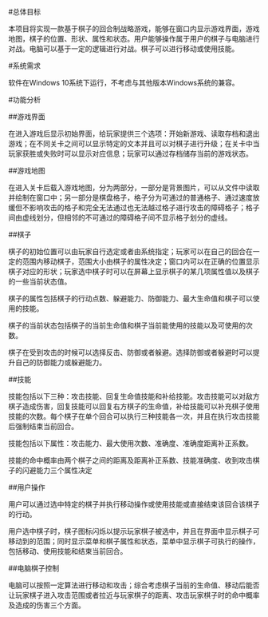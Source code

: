 #总体目标

本项目将实现一款基于棋子的回合制战略游戏，能够在窗口内显示游戏界面，游戏地图，棋子的位置、形状、属性和状态。用户能够操作属于用户的棋子与电脑进行对战。电脑可以基于一定的逻辑进行对战。棋子可以进行移动或使用技能。

#系统需求

软件在Windows 10系统下运行，不考虑与其他版本Windows系统的兼容。

#功能分析

##游戏界面

在进入游戏后显示初始界面，给玩家提供三个选项：开始新游戏、读取存档和退出游戏；在不同关卡之间可以显示特定的文本并且可以对棋子进行升级；在关卡中当玩家获胜或失败时可以显示对应信息；玩家可以通过存档储存当前的游戏状态。

##游戏地图

在进入关卡后载入游戏地图，分为两部分，一部分是背景图片，可以从文件中读取并绘制在窗口中；另一部分是棋盘格子，格子分为可通过的普通格子、通过速度放缓但不影响攻击的格子和完全无法通过也无法越过格子进行攻击的障碍格子；格子间由虚线划分，但相邻的不可通过的障碍格子间不显示格子划分的虚线。

##棋子

棋子的初始位置可以由玩家自行选定或者由系统指定；玩家可以在自己的回合在一定的范围内移动棋子，范围大小由棋子的属性决定；窗口内可以在正确的位置显示棋子对应的形状；玩家选中棋子时可以在屏幕上显示棋子的某几项属性值以及棋子的一些当前状态值。

棋子的属性包括棋子的行动点数、躲避能力、防御能力、最大生命值和棋子可以使用的技能。

棋子的当前状态包括棋子的当前生命值和棋子当前能使用的技能以及可使用的次数。

棋子在受到攻击的时候可以选择反击、防御或者躲避。选择防御或者躲避时可以提升自己的防御能力或躲避能力。

##技能

技能包括以下三种：攻击技能、回复生命值技能和补给技能。攻击技能可以对敌方棋子造成伤害，回复技能可以回复右方棋子的生命值，补给技能可以补充棋子使用技能的次数。每个棋子在单个回合可以执行三种技能各一次，并且在执行攻击技能后强制结束当前回合。

技能包括以下属性：攻击能力、最大使用次数、准确度、准确度距离补正系数。

技能的命中概率由两个棋子之间的距离及距离补正系数、技能准确度、收到攻击棋子的闪避能力三个属性决定

##用户操作

用户可以通过选中特定的棋子并执行移动操作或使用技能或直接结束该回合该棋子的行动。

用户选中棋子时，棋子图标闪烁以提示玩家棋子被选中，并且在界面中显示棋子可移动到的范围；同时显示菜单和棋子属性和状态，菜单中显示棋子可执行的操作，包括移动、使用技能和结束当前回合。

##电脑棋子控制

电脑可以按照一定算法进行移动和攻击；综合考虑棋子当前的生命值、移动后能否让玩家棋子进入攻击范围或者拉近与玩家棋子的距离、攻击玩家棋子时的命中概率及造成的伤害三个方面。